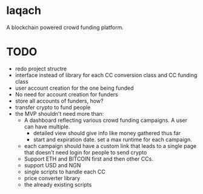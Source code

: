 # laqach
A blockchain powered crowd funding platform.

#  TODO
- redo project structre
- interface instead of library for each CC conversion class and CC funding class
-  user account creation for the one being funded
- No need for account creation for funders
- store all accounts of funders, how?
- transfer crypto to fund people
- the MVP shouldn't need more than:
  - A dashboard reflecting various crowd funding campaigns. A user can have multiple.
    - detailed view should give info like money gathered thus far
    - start and expiration date. set a max runtime for each campaign.
  - each campaign should have a custom link that leads to a single page that doesn't need login for people to send crypto
  - Support ETH and BITCOIN first and then other CCs.
  - support USD and NGN
  - single scripts to handle each CC
  - price converter library
  - the already existing scripts
